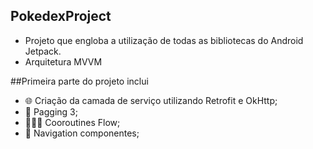 ## PokedexProject

- Projeto que engloba a utilização de todas as bibliotecas do Android Jetpack.
- Arquitetura MVVM

##Primeira parte do projeto inclui
- 🌐 Criação da camada de serviço utilizando Retrofit e OkHttp;
- 📕 Pagging 3;
- 🏄🏻‍♂️ Cooroutines Flow;
- 🛶 Navigation componentes;
